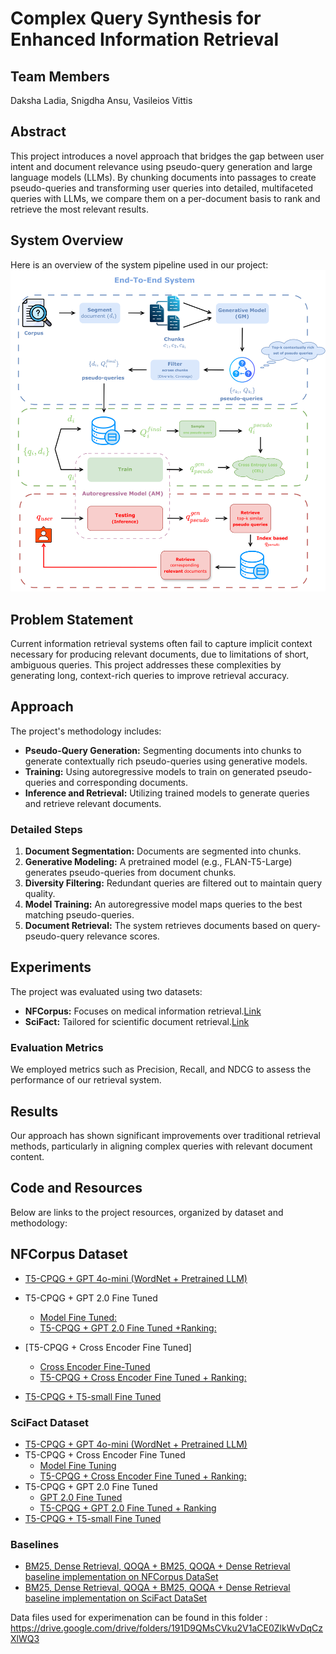 # Complex Query Synthesis for Enhanced Information Retrieval

## Team Members
Daksha Ladia, Snigdha Ansu, Vasileios Vittis

## Abstract

This project introduces a novel approach that bridges the gap between user intent and document relevance using pseudo-query generation and large language models (LLMs). By chunking documents into passages to create pseudo-queries and transforming user queries into detailed, multifaceted queries with LLMs, we compare them on a per-document basis to rank and retrieve the most relevant results.

## System Overview

Here is an overview of the system pipeline used in our project:
![System Pipeline](docs/system_pipeline.png)

## Problem Statement

Current information retrieval systems often fail to capture implicit context necessary for producing relevant documents, due to limitations of short, ambiguous queries. This project addresses these complexities by generating long, context-rich queries to improve retrieval accuracy.

## Approach

The project's methodology includes:

- **Pseudo-Query Generation:** Segmenting documents into chunks to generate contextually rich pseudo-queries using generative models.
- **Training:** Using autoregressive models to train on generated pseudo-queries and corresponding documents.
- **Inference and Retrieval:** Utilizing trained models to generate queries and retrieve relevant documents.

### Detailed Steps

1. **Document Segmentation:** Documents are segmented into chunks.
2. **Generative Modeling:** A pretrained model (e.g., FLAN-T5-Large) generates pseudo-queries from document chunks.
3. **Diversity Filtering:** Redundant queries are filtered out to maintain query quality.
4. **Model Training:** An autoregressive model maps queries to the best matching pseudo-queries.
5. **Document Retrieval:** The system retrieves documents based on query-pseudo-query relevance scores.

## Experiments

The project was evaluated using two datasets:

- **NFCorpus:** Focuses on medical information retrieval.[Link](https://huggingface.co/datasets/BeIR/nfcorpus)
- **SciFact:** Tailored for scientific document retrieval.[Link](https://huggingface.co/datasets/BeIR/scifact)

### Evaluation Metrics

We employed metrics such as Precision, Recall, and NDCG to assess the performance of our retrieval system.

## Results

Our approach has shown significant improvements over traditional retrieval methods, particularly in aligning complex queries with relevant document content.

## Code and Resources

Below are links to the project resources, organized by dataset and methodology:

## NFCorpus Dataset

- [T5-CPQG + GPT 4o-mini (WordNet + Pretrained LLM)](https://colab.research.google.com/drive/1Vk8GkSuac6HlrY2_W_d4ikQ6Xuu-lQaw#scrollTo=TMJDDTG57UPA)
- T5-CPQG + GPT 2.0 Fine Tuned

  - [Model Fine Tuned:](https://colab.research.google.com/drive/1NLgZDXeqPnpQy2ipCKW0uLfcD0H2awzj?usp=sharing)
  - [T5-CPQG + GPT 2.0 Fine Tuned +Ranking:](https://colab.research.google.com/drive/1pL0_aK8dUptPMA9TOiVy02MR_CEQygw7#scrollTo=qkusKjh2OEw1)

- [T5-CPQG + Cross Encoder Fine Tuned]
  - [Cross Encoder Fine-Tuned](https://colab.research.google.com/drive/1bSoaOT0wccUJYCVbKfM9GvqVGKNMkkbp)
  - [T5-CPQG + Cross Encoder Fine Tuned + Ranking:](https://colab.research.google.com/drive/1X-VIqsA9dbOteNlDECIXEnoLPWiDJGDk)
- [T5-CPQG + T5-small Fine Tuned](https://colab.research.google.com/drive/1h93vjO2kAHgOP4xvp-T4aufkzs2Jt9d2#scrollTo=2RLl47RBzTLf)

### SciFact Dataset

- [T5-CPQG + GPT 4o-mini (WordNet + Pretrained LLM)](https://colab.research.google.com/drive/12ai6XCKMS7wTzO-Gcy9KCE3B-K5V302X#scrollTo=w5ghpZV5Hhas)
- T5-CPQG + Cross Encoder Fine Tuned
  - [Model Fine Tuning](https://colab.research.google.com/drive/1zDOG-6qS_0-E_7OoSeJ_eiw9aJGjdUME?usp=sharing)
  - [T5-CPQG + Cross Encoder Fine Tuned + Ranking: ](https://colab.research.google.com/drive/1Z6_9Qsm8AbcK9KoYJdNrbw-H3JKGLYVf)
- T5-CPQG + GPT 2.0 Fine Tuned
  - [GPT 2.0 Fine Tuned](https://colab.research.google.com/drive/1DGgQTvS_uzl0fnqSKsryhobW3v1ZrGcP?usp=sharing)
  - [T5-CPQG + GPT 2.0 Fine Tuned + Ranking ](https://colab.research.google.com/drive/1l3NHGRGCk6tiOX7x770KP3n3d9jOSEh-)
- [T5-CPQG + T5-small Fine Tuned](https://colab.research.google.com/drive/14Bxt2JI1Og46m8_8fRytwC631iIViKkM#scrollTo=zjZwwZ_CcHeR)

### Baselines

- [BM25, Dense Retrieval, QOQA + BM25, QOQA + Dense Retrieval baseline implementation on NFCorpus DataSet](https://colab.research.google.com/drive/1O7w5PHXLUYObvlbr6oYue-lcNG0lBbVD?usp=sharing)
- [BM25, Dense Retrieval, QOQA + BM25, QOQA + Dense Retrieval baseline implementation on SciFact DataSet](https://colab.research.google.com/drive/1s0vHwXiw9W9cNTZid3MS2VbIhgHZv3gk?usp=sharing)

Data files used for experimenation can be found in this folder :
https://drive.google.com/drive/folders/191D9QMsCVku2V1aCE0ZlkWvDqCzXlWQ3
